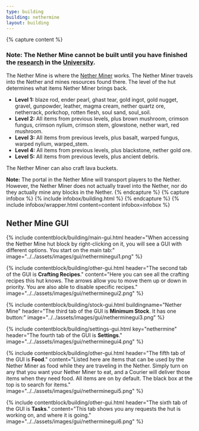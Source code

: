 ```yaml
---
type: building
building: nethermine
layout: building
---
```

{% capture content %}
### Note: The Nether Mine cannot be built until you have finished the [research](../../source/systems/research) in the [University](../../source/buildings/university).

The Nether Mine is where the [Nether Miner](../workers/netherminer) works. The Nether Miner travels into the Nether and mines resources found there.  The level of the hut determines what items Nether Miner brings back.

- <strong>Level 1:</strong>  blaze rod, ender pearl, ghast tear, gold ingot, gold nugget, gravel, gunpowder, leather, magma cream, nether quartz ore, netherrack, porkchop, rotten flesh, soul sand, soul_soil.
- <strong>Level 2:</strong>  All items from previous levels, plus brown mushroom, crimson fungus, crimson nylium, crimson stem, glowstone, nether wart, red mushroom.
- <strong>Level 3:</strong>  All items from previous levels, plus basalt, warped fungus, warped nylium, warped_stem.
- <strong>Level 4:</strong>  All items from previous levels, plus blackstone, nether gold ore.
- <strong>Level 5:</strong>  All items from previous levels, plus ancient debris.

The Nether Miner can also craft lava buckets.

**Note:** The portal in the Nether Mine will transport players to the Nether.  However, the Nether Miner does not actually travel into the Nether, nor do they actually mine any blocks in the Nether.
{% endcapture %}
{% capture infobox %}
{% include infobox/building.html %}
{% endcapture %}
{% include infobox/wrapper.html content=content infobox=infobox %}

## Nether Mine GUI

{% include contentblock/building/main-gui.html header="When accessing the Nether Mine hut block by right-clicking on it, you will see a GUI with different options. You start on the main tab:" image="../../assets/images/gui/netherminegui1.png" %}

{% include contentblock/building/other-gui.html header="The second tab of the GUI is <strong>Crafting Recipes</strong>." content="Here you can see all the crafting recipes this hut knows.  The arrows allow you to move them up or down in priority.  You are also able to disable specific recipes." image="../../assets/images/gui/netherminegui2.png" %}

{% include contentblock/building/stock-gui.html buildingname="Nether Mine" header="The third tab of the GUI is <strong>Minimum Stock</strong>. It has one button:" image="../../assets/images/gui/netherminegui3.png" %}

{% include contentblock/building/settings-gui.html key="nethermine" header="The fourth tab of the GUI is <strong>Settings</strong>." image="../../assets/images/gui/netherminegui4.png" %}

{% include contentblock/building/other-gui.html header="The fifth tab of the GUI is <strong>Food</strong>." content="Listed here are items that can be used by the Nether Miner as food while they are traveling in the Nether. Simply turn on any that you want your Nether Miner to eat, and a Courier will deliver those items when they need food.  All items are on by default.  The black box at the top is to search for items." image="../../assets/images/gui/netherminegui5.png" %}

{% include contentblock/building/other-gui.html header="The sixth tab of the GUI is <strong>Tasks</strong>." content="This tab shows you any requests the hut is working on, and where it is going." image="../../assets/images/gui/netherminegui6.png" %}